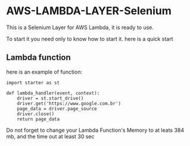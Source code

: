# AWS-LAMBDA-LAYER-Selenium
This is a Selenium Layer for AWS Lambda, it is ready to use.

To start it you need only to know how to start it.
here is a quick start

Lambda function
----------------
here is an example of function:
```
import starter as st

def lambda_handler(event, context):
    driver = st.start_drive()
    driver.get('https://www.google.com.br')
    page_data = driver.page_source
    driver.close()
    return page_data
```
Do not forget to change your Lambda Function's Memory to at leats 384 mb, and the time out at least 30 sec
